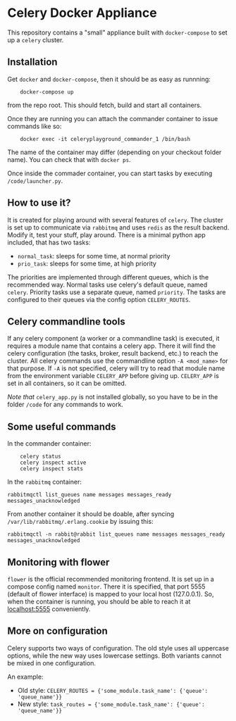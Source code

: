 # Celery Docker Appliance

This repository contains a "small" appliance built with `docker-compose` to set up a `celery` cluster.


## Installation

Get `docker` and `docker-compose`, then it should be as easy as runnning:

```
    docker-compose up
```

from the repo root.
This should fetch, build and start all containers.

Once they are running you can attach the commander container to issue commands like so:
```
    docker exec -it celeryplayground_commander_1 /bin/bash
```
The name of the container may differ (depending on your checkout folder name).
You can check that with `docker ps`.

Once inside the commader container, you can start tasks by executing `/code/launcher.py`.

## How to use it?

It is created for playing around with several features of `celery`.
The cluster is set up to communicate via `rabbitmq` and uses `redis` as the result backend.
Modify it, test your stuff, play around.
There is a minimal python app included, that has two tasks:
 - `normal_task`: sleeps for some time, at normal priority
 - `prio_task`: sleeps for some time, at high priority

The priorities are implemented through different queues, which is the recommended way.
Normal tasks use celery's default queue, named `celery`.
Priority tasks use a separate queue, named `priority`.
The tasks are configured to their queues via the config option `CELERY_ROUTES`.

## Celery commandline tools

If any celery component (a worker or a commandline task) is executed, it requires a module name that contains a celery app.
There it will find the celery configuration (the tasks, broker, result backend, etc.) to reach the cluster.
All celery commands use the commandline option `-A <mod_name>` for that purpose.
If `-A` is not specified, celery will try to read that module name from the environment variable `CELERY_APP` before giving up.
`CELERY_APP` is set in all containers, so it can be omitted.

*Note that* `celery_app.py` is not installed globally, so you have to be in the folder `/code` for any commands to work.


## Some useful commands

In the commander container:
```
    celery status
    celery inspect active
    celery inspect stats
```

In the `rabbitmq` container:
```
rabbitmqctl list_queues name messages messages_ready messages_unacknowledged
```

From another container it should be doable, after syncing `/var/lib/rabbitmq/.erlang.cookie` by issuing this:

```
rabbitmqctl -n rabbit@rabbit list_queues name messages messages_ready messages_unacknowledged
```


## Monitoring with flower

`flower` is the official recommended monitoring frontend.
It is set up in a compose config named `monitor`.
There it is specified, that port 5555 (default of flower interface) is mapped to your local host (127.0.0.1).
So, when the container is running, you should be able to reach it at [localhost:5555](http://127.0.0.1:5555) conveniently.

## More on configuration

Celery supports two ways of configuration.
The old style uses all uppercase options, while the new way uses lowercase settings.
Both variants cannot be mixed in one configuration.

An example:

- Old style: `CELERY_ROUTES = {'some_module.task_name': {'queue': 'queue_name'}}`
- New style: `task_routes = {'some_module.task_name': {'queue': 'queue_name'}}`
